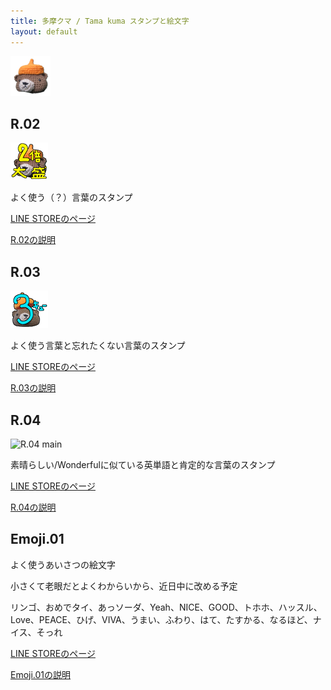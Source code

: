 ```yaml
---
title: 多摩クマ / Tama kuma スタンプと絵文字
layout: default
---
```


![多摩クマ](.\64.png)

## R.02

![R.02 main](R.02\images\00_IMG_4337_main.png)

よく使う（？）言葉のスタンプ

[LINE STOREのページ](https://store.line.me/stickershop/product/30005709/ja)

[R.02の説明](R.02)

## R.03

![R.03 main](R.03\images\00_IMG_4349_Main.png)

よく使う言葉と忘れたくない言葉のスタンプ

[LINE STOREのページ](https://store.line.me/stickershop/product/29506402/ja)

[R.03の説明](R.03)

## R.04

![R.04 main](R.04\images\00_IMG_4336丸_main.png)

素晴らしい/Wonderfulに似ている英単語と肯定的な言葉のスタンプ

[LINE STOREのページ](https://store.line.me/stickershop/product/29480228/ja)

[R.04の説明](R.04)

## Emoji.01

よく使うあいさつの絵文字

小さくて老眼だとよくわからいから、近日中に改める予定

リンゴ、おめでタイ、あっソーダ、Yeah、NICE、GOOD、トホホ、ハッスル、Love、PEACE、ひげ、VIVA、うまい、ふわり、はて、たすかる、なるほど、ナイス、そっれ

[LINE STOREのページ](https://store.line.me/emojishop/product/6751628729e27704ed44582e/ja)

[Emoji.01の説明](Emoji.01)
